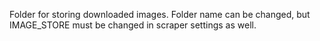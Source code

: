 Folder for storing downloaded images. Folder name can be changed, but IMAGE_STORE must be changed in scraper settings as well.